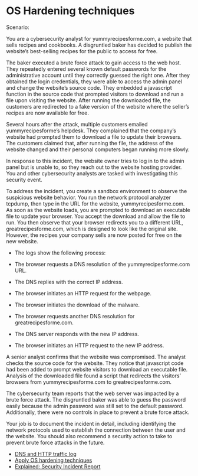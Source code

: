 # OS Hardening techniques
<p>Scenario:</p>
<p> You are a cybersecurity analyst for yummyrecipesforme.com, a website that sells recipes and cookbooks. A disgruntled baker has decided to publish the website’s best-selling recipes for the public to access for free. 

The baker executed a brute force attack to gain access to the web host. They repeatedly entered several known default passwords for the administrative account until they correctly guessed the right one. After they obtained the login credentials, they were able to access the admin panel and change the website’s source code. They embedded a javascript function in the source code that prompted visitors to download and run a file upon visiting the website. After running the downloaded file, the customers are redirected to a fake version of the website where the seller’s recipes are now available for free.

Several hours after the attack, multiple customers emailed yummyrecipesforme’s helpdesk. They complained that the company’s website had prompted them to download a file to update their browsers. The customers claimed that, after running the file, the address of the website changed and their personal computers began running more slowly. 

In response to this incident, the website owner tries to log in to the admin panel but is unable to, so they reach out to the website hosting provider. You and other cybersecurity analysts are tasked with investigating this security event.

To address the incident, you create a sandbox environment to observe the suspicious website behavior. You run the network protocol analyzer tcpdump, then type in the URL for the website, yummyrecipesforme.com. As soon as the website loads, you are prompted to download an executable file to update your browser. You accept the download and allow the file to run. You then observe that your browser redirects you to a different URL, greatrecipesforme.com, which is designed to look like the original site. However, the recipes your company sells are now posted for free on the new website.  

- The logs show the following process:

- The browser requests a DNS resolution of the yummyrecipesforme.com URL.

- The DNS replies with the correct IP address. 

- The browser initiates an HTTP request for the webpage.

- The browser initiates the download of the malware.

- The browser requests another DNS resolution for greatrecipesforme.com.

- The DNS server responds with the new IP address.

- The browser initiates an HTTP request to the new IP address.

A senior analyst confirms that the website was compromised. The analyst checks the source code for the website. They notice that javascript code had been added to prompt website visitors to download an executable file. Analysis of the downloaded file found a script that redirects the visitors’ browsers from yummyrecipesforme.com to greatrecipesforme.com. 

The cybersecurity team reports that the web server was impacted by a brute force attack. The disgruntled baker was able to guess the password easily because the admin password was still set to the default password. Additionally, there were no controls in place to prevent a brute force attack. 

Your job is to document the incident in detail, including identifying the network protocols used to establish the connection between the user and the website.  You should also recommend a security action to take to prevent brute force attacks in the future.</p>
- [DNS and HTTP traffic log](https://drive.google.com/file/d/1H6IzVvYh7siJP9inOJYhyOoePtZOIlhr/view?usp=sharing)
- [Apply OS hardening techniques](https://drive.google.com/file/d/1AYotPDrmilmHAK_Lh-pyVUYcZ3r-__F6/view?usp=sharing)
- [ Explained: Security Incident Report ](https://docs.google.com/document/d/180V3JU9r-t9grxAC8703kAhGKtIwPVsjA_sn_o-7gfY/edit?usp=sharing)
  
